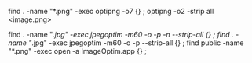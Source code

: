 
find . -name "*.png" -exec optipng -o7 {} \;
optipng -o2 -strip all <image.png>


find . -name "*.jpg" -exec jpegoptim -m60 -o -p -n --strip-all {} \;
find . -name "*.jpg" -exec jpegoptim -m60 -o -p --strip-all {} \;
find public -name "*.png" -exec open -a ImageOptim.app {} \;
